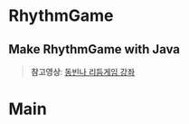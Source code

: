# RhythmGame
Make RhythmGame with Java
------
>
> __참고영상__: [동빈나 리듬게임 강좌](https://youtu.be/xs92kqU2YWg?list=PLRx0vPvlEmdDySO3wDqMYGKMVH4Qa4QhR)
> 

# Main

